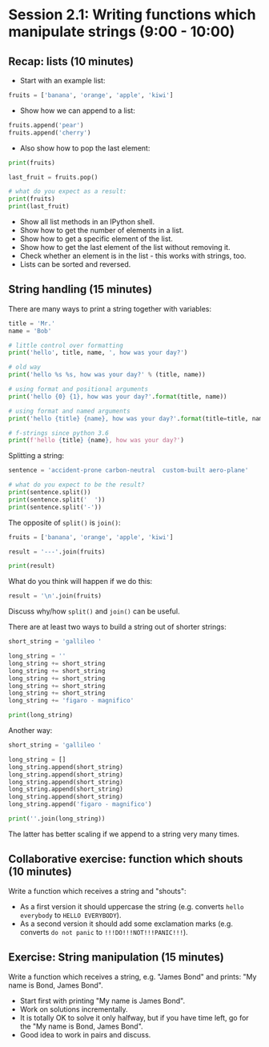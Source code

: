 

# Session 2.1: Writing functions which manipulate strings (9:00 - 10:00)


## Recap: lists (10 minutes)

- Start with an example list:

```python
fruits = ['banana', 'orange', 'apple', 'kiwi']
```

- Show how we can append to a list:

```python
fruits.append('pear')
fruits.append('cherry')
```

- Also show how to pop the last element:

```python
print(fruits)

last_fruit = fruits.pop()

# what do you expect as a result:
print(fruits)
print(last_fruit)
```

- Show all list methods in an IPython shell.
- Show how to get the number of elements in a list.
- Show how to get a specific element of the list.
- Show how to get the last element of the list without removing it.
- Check whether an element is in the list - this works with strings, too.
- Lists can be sorted and reversed.


## String handling (15 minutes)

There are many ways to print a string together with variables:

```python
title = 'Mr.'
name = 'Bob'

# little control over formatting
print('hello', title, name, ', how was your day?')

# old way
print('hello %s %s, how was your day?' % (title, name))

# using format and positional arguments
print('hello {0} {1}, how was your day?'.format(title, name))

# using format and named arguments
print('hello {title} {name}, how was your day?'.format(title=title, name=name))

# f-strings since python 3.6
print(f'hello {title} {name}, how was your day?')
```

Splitting a string:

```python
sentence = 'accident-prone carbon-neutral  custom-built aero-plane'

# what do you expect to be the result?
print(sentence.split())
print(sentence.split('  '))
print(sentence.split('-'))
```

The opposite of `split()` is `join()`:

```python
fruits = ['banana', 'orange', 'apple', 'kiwi']

result = '---'.join(fruits)

print(result)
```

What do you think will happen if we do this:

```python
result = '\n'.join(fruits)
```

Discuss why/how `split()` and `join()` can be useful.

There are at least two ways to build a string out of shorter strings:

```python
short_string = 'gallileo '

long_string = ''
long_string += short_string
long_string += short_string
long_string += short_string
long_string += short_string
long_string += short_string
long_string += 'figaro - magnifico'

print(long_string)
```

Another way:

```python
short_string = 'gallileo '

long_string = []
long_string.append(short_string)
long_string.append(short_string)
long_string.append(short_string)
long_string.append(short_string)
long_string.append(short_string)
long_string.append('figaro - magnifico')

print(''.join(long_string))
```

The latter has better scaling
if we append to a string very many times.


## Collaborative exercise: function which shouts (10 minutes)

Write a function which receives a string and "shouts":

- As a first version it should uppercase the string (e.g. converts `hello everybody` to `HELLO EVERYBODY`).
- As a second version it should add some exclamation marks (e.g. converts `do not panic` to `!!!DO!!!NOT!!!PANIC!!!`).


## Exercise: String manipulation (15 minutes)

Write a function which receives a string, e.g. "James Bond" and prints: "My name is Bond, James Bond".

- Start first with printing "My name is James Bond".
- Work on solutions incrementally.
- It is totally OK to solve it only halfway, but if you have time left,
  go for the "My name is Bond, James Bond".
- Good idea to work in pairs and discuss.
